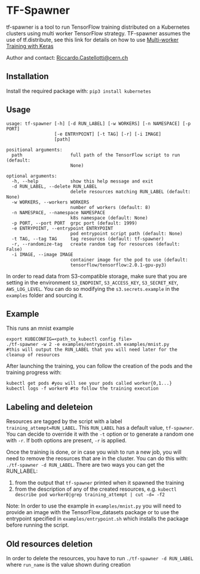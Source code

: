 # TF-Spawner
tf-spawner is a tool to run TensorFlow training distributed on a Kubernetes clusters using 
multi worker TensorFlow strategy.
TF-spawner assumes the use of tf.distribute, see this link for details on how to use [Multi-worker Training with Keras](https://www.tensorflow.org/beta/tutorials/distribute/multi_worker_with_keras)

Author and contact: Riccardo.Castellotti@cern.ch

## Installation

Install the required package with: `pip3 install kubernetes`

## Usage

```
usage: tf-spawner [-h] [-d RUN_LABEL] [-w WORKERS] [-n NAMESPACE] [-p PORT]
                  [-e ENTRYPOINT] [-t TAG] [-r] [-i IMAGE]
                  [path]

positional arguments:
  path                  full path of the TensorFlow script to run (default:
                        None)

optional arguments:
  -h, --help            show this help message and exit
  -d RUN_LABEL, --delete RUN_LABEL
                        delete resources matching RUN_LABEL (default: None)
  -w WORKERS, --workers WORKERS
                        number of workers (default: 8)
  -n NAMESPACE, --namespace NAMESPACE
                        k8s namespace (default: None)
  -p PORT, --port PORT  grpc port (default: 1999)
  -e ENTRYPOINT, --entrypoint ENTRYPOINT
                        pod entrypoint script path (default: None)
  -t TAG, --tag TAG     tag resources (default: tf-spawner)
  -r, --randomize-tag   create random tag for resources (default: False)
  -i IMAGE, --image IMAGE
                        container image for the pod to use (default:
                        tensorflow/tensorflow:2.0.1-gpu-py3)
```

In order to read data from S3-compatible storage, make sure that you are setting in the environment `S3_ENDPOINT`, `S3_ACCESS_KEY`, `S3_SECRET_KEY`, `AWS_LOG_LEVEL`. You can do so modifying the `s3.secrets.example` in the `examples` folder and sourcing it.


## Example

This runs an mnist example
```
export KUBECONFIG=<path_to_kubectl config file>
./tf-spawner -w 2 -e examples/entrypoint.sh examples/mnist.py
#this will output the RUN_LABEL that you will need later for the cleanup of resources
```

After launching the training, you can follow the creation of the pods and the training progress with:

```
kubectl get pods #you will see your pods called worker{0,1...}
kubectl logs -f worker0 #to follow the training execution
```

## Labeling and deleteion
Resources are tagged by the script with a label `training_attempt=RUN_LABEL`. This `RUN_LABEL` has a default value, `tf-spawner`. You can decide to override it with the `-t` option or to generate a random one with `-r`. If both options are present, `-r` is applied.

Once the training is done, or in case you wish to run a new job, you will need to remove the reosurces that are in the cluster. You can do this with: `./tf-spawner -d RUN_LABEL`. There are two ways you can get the RUN\_LABEL:

1. from the output that `tf-spawner` printed when it spawned the training
2. from the description of any of the created resources, e.g. `kubectl describe pod worker0|grep training_attempt | cut -d= -f2`

Note: In order to use the example in `examples/mnist.py` you will need to provide an image with the 
TensorFlow_datasets package or to use the entrypoint specified in
`examples/entrypoint.sh` which installs the package before running the script.

## Old resources deletion
In order to delete the resources, you have to run `./tf-spawner -d RUN_LABEL`
where `run_name` is the value shown during creation

